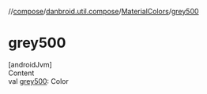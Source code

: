 //[compose](../../../index.md)/[danbroid.util.compose](../index.md)/[MaterialColors](index.md)/[grey500](grey500.md)



# grey500  
[androidJvm]  
Content  
val [grey500](grey500.md): Color  




